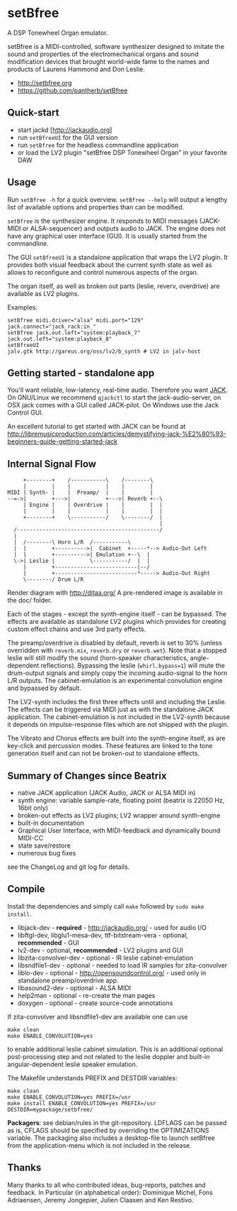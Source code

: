 setBfree
========

A DSP Tonewheel Organ emulator.

setBfree is a MIDI-controlled, software synthesizer designed to imitate the
sound and properties of the electromechanical organs and sound modification
devices that brought world-wide fame to the names and products of Laurens
Hammond and Don Leslie.

*   http://setbfree.org
*   https://github.com/pantherb/setBfree


Quick-start
-----------

 - start jackd [http://jackaudio.org]
 - run `setBfreeUI` for the GUI version
 - run `setBfree` for the headless commandline application
 - or load the LV2 plugin "setBfree DSP Tonewheel Organ" in your favorite DAW

Usage
-----

Run `setBfree -h` for a quick overview. `setBfree --help` will output a
lengthy list of available options and properties than can be modified.

`setBfree` is the synthesizer engine. It responds to MIDI messages (JACK-MIDI
or ALSA-sequencer) and outputs audio to JACK. The engine does not have any
graphical user interface (GUI). It is usually started from the commandline.

The GUI `setBfreeUI` is a standalone application that wraps the LV2 plugin.
It provides both visual feedback about the current synth state as well as allows
to reconfigure and control numerous aspects of the organ.

The organ itself, as well as broken out parts (leslie, reverv, overdrive) are
available as LV2 plugins.

Examples:

	setBfree midi.driver="alsa" midi.port="129" jack.connect="jack_rack:in_"
	setBfree jack.out.left="system:playback_7" jack.out.left="system:playback_8"
	setBfreeUI
	jalv.gtk http://gareus.org/oss/lv2/b_synth # LV2 in jalv-host


Getting started - standalone app
--------------------------------

You'll want reliable, low-latency, real-time audio. Therefore you want
[JACK](http://jackaudio.org/). On GNU/Linux we recommend `qjackctl` to start the
jack-audio-server, on OSX jack comes with a GUI called JACK-pilot. On Windows use the
Jack Control GUI.

An excellent tutorial to get started with JACK can be found at 
http://libremusicproduction.com/articles/demystifying-jack-%E2%80%93-beginners-guide-getting-started-jack


Internal Signal Flow
--------------------

	     +--------+    /-----------\    /--------\
	     |        |    |           |    |        |
	MIDI | Synth- |    |  Preamp/  |    |        |
	--=->|        +--->|           +--->| Reverb +--\
	     | Engine |    | Overdrive |    |        |  |
	     |        |    |           |    |        |  |
	     +--------+    \-----------/    \--------/  |
	                                                |
	  /---------------------------------------------/
	  |
	  |  /--------\ Horn L/R  /-----------\
	  |  |        +---------->|  Cabinet  +-----*--> Audio-Out Left
	  |  |        +---------->| Emulation +--\  |
	  \->| Leslie |           \-----------/  |  |
	     |        +--------------------------|--/
	     |        +--------------------------*-----> Audio-Out Right
	     \--------/ Drum L/R

Render diagram with http://ditaa.org/
A pre-rendered image is available in the doc/ folder.

Each of the stages - except the synth-engine itself - can be bypassed. The
effects are available as standalone LV2 plugins which provides for creating
custom effect chains and use 3rd party effects.

The preamp/overdrive is disabled by default, reverb is set to 30% (unless
overridden with `reverb.mix`, `reverb.dry` or `reverb.wet`). Note that a
stopped leslie will still modify the sound (horn-speaker characteristics,
angle-dependent reflections). Bypassing the leslie (`whirl.bypass=1`) will mute
the drum-output signals and simply copy the incoming audio-signal to the horn
L/R outputs. The cabinet-emulation is an experimental convolution engine and
bypassed by default.

The LV2-synth includes the first three effects until and including the Leslie.
The effects can be triggered via MIDI just as with the standalone JACK
application. The cabinet-emulation is not included in the LV2-synth because it
depends on impulse-response files which are not shipped with the plugin.

The Vibrato and Chorus effects are built into the synth-engine itself, as are
key-click and percussion modes. These features are linked to the tone
generation itself and can not be broken-out to standalone effects.

Summary of Changes since Beatrix
--------------------------------

*   native JACK application (JACK Audio, JACK or ALSA MIDI in)
*   synth engine: variable sample-rate, floating point (beatrix is 22050 Hz, 16bit only)
*   broken-out effects as LV2 plugins; LV2 wrapper around synth-engine
*   built-in documentation
*   Graphical User Interface, with MIDI-feedback and dynamically bound MIDI-CC
*   state save/restore
*   numerous bug fixes

see the ChangeLog and git log for details.


Compile
-------

Install the dependencies and simply call `make` followed by `sudo make install`.

*   libjack-dev - **required** - http://jackaudio.org/ - used for audio I/O
*   libftgl-dev, libglu1-mesa-dev, ttf-bitstream-vera - optional, **recommended** - GUI
*   lv2-dev - optional, **recommended** - LV2 plugins and GUI
*   libzita-convolver-dev - optional - IR leslie cabinet-emulation
*   libsndfile1-dev - optional - needed to load IR samples for zita-convolver
*   liblo-dev - optional - http://opensoundcontrol.org/ - used only in standalone preamp/overdrive app.
*   libasound2-dev - optional - ALSA MIDI
*   help2man - optional - re-create the man pages
*   doxygen - optional - create source-code annotations


If zita-convolver and libsndfile1-dev are available one can use

	make clean
	make ENABLE_CONVOLUTION=yes

to enable additional leslie cabinet simulation.
This is an additional optional post-processing step and not related to the 
leslie doppler and built-in angular-dependent leslie speaker emulation.


The Makefile understands PREFIX and DESTDIR variables:

	make clean
	make ENABLE_CONVOLUTION=yes PREFIX=/usr
	make install ENABLE_CONVOLUTION=yes PREFIX=/usr DESTDIR=mypackage/setbfree/

**Packagers**: see debian/rules in the git-repository. LDFLAGS can be passed as is,
CFLAGS should be specified by overriding the OPTIMIZATIONS variable.
The packaging also includes a desktop-file to launch setBfree from the
application-menu which is not included in the release.

Thanks
------

Many thanks to all who contributed ideas, bug-reports, patches and feedback. In
Particular (in alphabetical order): Dominique Michel, Fons Adriaensen, Jeremy
Jongepier, Julien Claasen and Ken Restivo.
